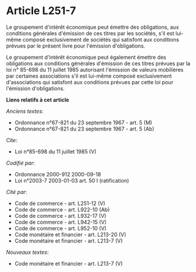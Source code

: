 # Article L251-7

Le groupement d'intérêt économique peut émettre des obligations, aux conditions générales d'émission de ces titres par les
sociétés, s'il est lui-même composé exclusivement de sociétés qui satisfont aux conditions prévues par le présent livre pour
l'émission d'obligations. 

Le groupement d'intérêt économique peut également émettre des obligations aux conditions générales d'émission de ces titres
prévues par la loi n° 85-698 du 11 juillet 1985 autorisant l'émission de valeurs mobilières par certaines associations s'il
est lui-même composé exclusivement d'associations qui satisfont aux conditions prévues par cette loi pour l'émission
d'obligations.

**Liens relatifs à cet article**

_Anciens textes_:

  - Ordonnance n°67-821 du 23 septembre 1967 - art. 5 (M)
  - Ordonnance n°67-821 du 23 septembre 1967 - art. 5 (Ab)

_Cite_:

  - Loi n°85-698 du 11 juillet 1985 (V)

_Codifié par_:

  - Ordonnance 2000-912 2000-09-18
  - Loi n°2003-7 2003-01-03 art. 50 I (ratification)

_Cité par_:

  - Code de commerce - art. L251-12 (V)
  - Code de commerce - art. L922-10 (Ab)
  - Code de commerce - art. L932-17 (V)
  - Code de commerce - art. L942-15 (V)
  - Code de commerce - art. L952-10 (V)
  - Code monétaire et financier - art. L213-20 (V)
  - Code monétaire et financier - art. L213-7 (V)

_Nouveaux textes_:

  - Code monétaire et financier - art. L213-7 (V)

